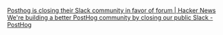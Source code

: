 
[Posthog is closing their Slack community in favor of forum | Hacker News](https://news.ycombinator.com/item?id=38987383)
[We're building a better PostHog community by closing our public Slack - PostHog](https://posthog.com/blog/slack-closure)
